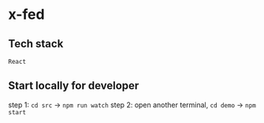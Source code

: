 # x-fed

## Tech stack
 `React`
## Start locally for developer

step 1: `cd src` -> `npm run watch`
step 2: open another terminal, `cd demo` -> `npm start`